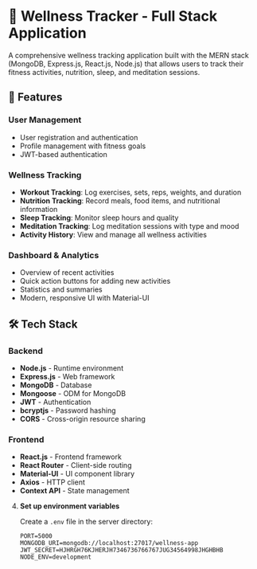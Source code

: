 # 🌿 Wellness Tracker - Full Stack Application

A comprehensive wellness tracking application built with the MERN stack (MongoDB, Express.js, React.js, Node.js) that allows users to track their fitness activities, nutrition, sleep, and meditation sessions.

## 🚀 Features

### User Management
- User registration and authentication
- Profile management with fitness goals
- JWT-based authentication

### Wellness Tracking
- **Workout Tracking**: Log exercises, sets, reps, weights, and duration
- **Nutrition Tracking**: Record meals, food items, and nutritional information
- **Sleep Tracking**: Monitor sleep hours and quality
- **Meditation Tracking**: Log meditation sessions with type and mood
- **Activity History**: View and manage all wellness activities

### Dashboard & Analytics
- Overview of recent activities
- Quick action buttons for adding new activities
- Statistics and summaries
- Modern, responsive UI with Material-UI

## 🛠️ Tech Stack

### Backend
- **Node.js** - Runtime environment
- **Express.js** - Web framework
- **MongoDB** - Database
- **Mongoose** - ODM for MongoDB
- **JWT** - Authentication
- **bcryptjs** - Password hashing
- **CORS** - Cross-origin resource sharing

### Frontend
- **React.js** - Frontend framework
- **React Router** - Client-side routing
- **Material-UI** - UI component library
- **Axios** - HTTP client
- **Context API** - State management


4. **Set up environment variables**
   
   Create a `.env` file in the server directory:
   ```env
   PORT=5000
   MONGODB_URI=mongodb://localhost:27017/wellness-app
   JWT_SECRET=HJHRGH76KJHERJH7346736766767JUG34564998JHGHBHB
   NODE_ENV=development
   ```


